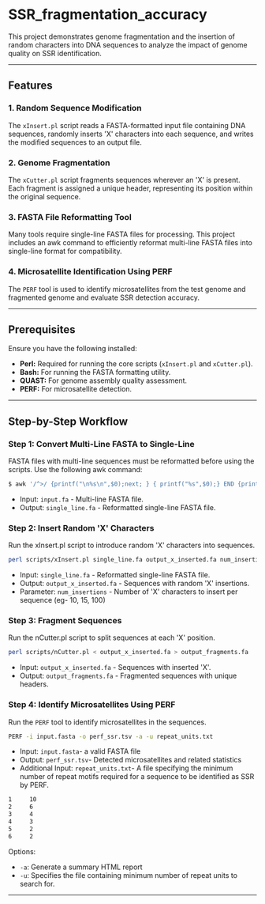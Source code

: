 # SSR_fragmentation_accuracy

This project demonstrates genome fragmentation and the insertion of random characters into DNA sequences to analyze the impact of genome quality on SSR identification.

---

## Features

### 1. **Random Sequence Modification**
The `xInsert.pl` script reads a FASTA-formatted input file containing DNA sequences, randomly inserts 'X' characters into each sequence, and writes the modified sequences to an output file.

### 2. **Genome Fragmentation**
The `xCutter.pl` script fragments sequences wherever an 'X' is present. Each fragment is assigned a unique header, representing its position within the original sequence.

### 3. **FASTA File Reformatting Tool**
Many tools require single-line FASTA files for processing. This project includes an awk command to efficiently reformat multi-line FASTA files into single-line format for compatibility.

### 4. **Microsatellite Identification Using PERF**
The `PERF` tool is used to identify microsatellites from the test genome and fragmented genome and evaluate SSR detection accuracy.

---

## Prerequisites

Ensure you have the following installed:

- **Perl:** Required for running the core scripts (`xInsert.pl` and `xCutter.pl`).  
- **Bash:** For running the FASTA formatting utility.
- **QUAST:** For genome assembly quality assessment.
- **PERF:** For microsatellite detection.

---

## Step-by-Step Workflow

### **Step 1: Convert Multi-Line FASTA to Single-Line**
FASTA files with multi-line sequences must be reformatted before using the scripts. Use the following awk command:
```bash
$ awk '/^>/ {printf("\n%s\n",$0);next; } { printf("%s",$0);} END {printf("\n");}' < input.fa > single_line.fa
```
- Input: `input.fa` - Multi-line FASTA file.
- Output: `single_line.fa` - Reformatted single-line FASTA file.

### **Step 2: Insert Random 'X' Characters**
Run the xInsert.pl script to introduce random 'X' characters into sequences.
```bash
perl scripts/xInsert.pl single_line.fa output_x_inserted.fa num_insertions
```
- Input: `single_line.fa` - Reformatted single-line FASTA file.
- Output: `output_x_inserted.fa` - Sequences with random 'X' insertions.
- Parameter: `num_insertions` - Number of 'X' characters to insert per sequence (eg- 10, 15, 100)

### **Step 3: Fragment Sequences**
Run the nCutter.pl script to split sequences at each 'X' position.
```bash
perl scripts/nCutter.pl < output_x_inserted.fa > output_fragments.fa  
```
- Input: `output_x_inserted.fa` - Sequences with inserted 'X'.
- Output: `output_fragments.fa` - Fragmented sequences with unique headers.

### **Step 4: Identify Microsatellites Using PERF**
Run the `PERF` tool to identify microsatellites in the sequences.
```bash
PERF -i input.fasta -o perf_ssr.tsv -a -u repeat_units.txt
```
- Input: `input.fasta`- a valid FASTA file
- Output: `perf_ssr.tsv`- Detected microsatellites and related statistics
- Additional Input: `repeat_units.txt`- A file specifying the minimum number of repeat motifs required for a sequence to be identified as SSR by PERF.
```bash
1	  10
2	  6
3	  4
4	  3
5	  2
6	  2 
```
Options:
- `-a`: Generate a summary HTML report
- `-u`: Specifies the file containing minimum number of repeat units to search for.

---
